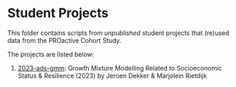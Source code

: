 # Student Projects

This folder contains scripts from _unpublished_ student projects that (re)used data from the PROactive Cohort Study.

The projects are listed below:

1. [2023-ads-gmm](/2023-ads-gmm): Growth Mixture Modelling Related to Socioeconomic Status & Resilience (2023) by Jeroen Dekker & Marjolein Rietdijk
